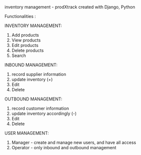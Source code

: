 inventory management - prodXtrack
created with Django, Python



Functionalities :

INVENTORY MANAGEMENT:
1. Add products
2. View products
3. Edit products
4. Delete products
6. Search

INBOUND MANAGEMENT:
1. record supplier information
2. update inventory (+)
3. Edit
4. Delete

OUTBOUND MANAGEMENT:
1. record customer information
2. update inventory accordingly (-)
3. Edit
4. Delete

USER MANAGEMENT:
1. Manager - create and manage new users, and have all access
2. Operator - only inbound and outbound management 
   
